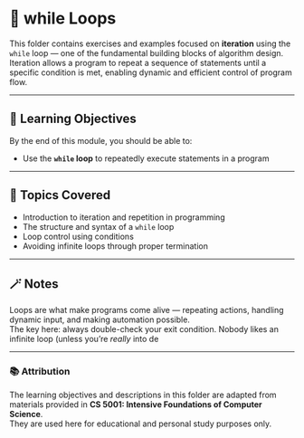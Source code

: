 # 🔁 while Loops

This folder contains exercises and examples focused on **iteration** using the `while` loop — one of the fundamental building blocks of algorithm design.  
Iteration allows a program to repeat a sequence of statements until a specific condition is met, enabling dynamic and efficient control of program flow.

---

## 🎯 Learning Objectives
By the end of this module, you should be able to:

- Use the **`while` loop** to repeatedly execute statements in a program  

---

## 🧩 Topics Covered
- Introduction to iteration and repetition in programming  
- The structure and syntax of a `while` loop  
- Loop control using conditions  
- Avoiding infinite loops through proper termination  

---

## 🪄 Notes
Loops are what make programs come alive — repeating actions, handling dynamic input, and making automation possible.  
The key here: always double-check your exit condition. Nobody likes an infinite loop (unless you’re *really* into de

---

### 📚 Attribution
The learning objectives and descriptions in this folder are adapted from materials provided in **CS 5001: Intensive Foundations of Computer Science**.  
They are used here for educational and personal study purposes only.
